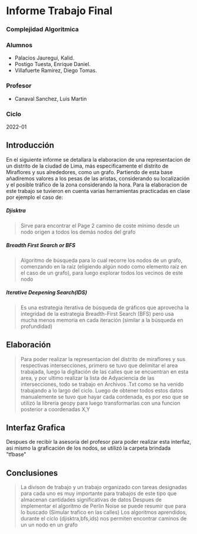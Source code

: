 # Informe Trabajo Final 
### Complejidad Algoritmica

### Alumnos
- Palacios Jauregui, Kalid.
- Postigo Tuesta, Enrique Daniel.
- Villafuerte Ramirez, Diego Tomas.

### Profesor
- Canaval Sanchez, Luis Martin

### Ciclo
2022-01

## Introducción
En el siguiente informe se detallara la elaboracion de una representacion de un distrito de la ciudad de Lima, más especificamente el distrito de Miraflores y sus alrededores, como un grafo.
Partiendo de esta base añadiremos valores a los pesas de las aristas, considerando su localización y el  posible tráfico de la zona considerando la hora.
Para la elaboracion de este trabajo se tuvieron en cuenta varias herramientas practicadas en clase por ejemplo el caso de:
 ##### Djisktra
  >Sirve para encontrar el Page 2 camino de coste mínimo desde un nodo origen a todos los demás nodos del grafo
 ##### Breadth First Search or BFS
  >Algoritmo de búsqueda para lo cual recorre los nodos de un grafo, comenzando en la raíz (eligiendo algún nodo como elemento raíz en el caso de un grafo), para          luego explorar todos los vecinos de este nodo
 ##### Iterative Deepening Search(IDS) 
   >Es una estrategia iterativa de búsqueda de gráficos que aprovecha la integridad de la estrategia Breadth-First Search (BFS) pero usa mucha menos memoria en cada      iteración (similar a la búsqueda en profundidad)
 
## Elaboración

>Para poder realizar la representacion del distrito de miraflores y sus respectivas intersecciones, primero se tuvo que delimitar el area trabajada, luego la digitación de las calles que se encuentran en esta area, y por ultimo realizar la lista de Adyaciencia de las intersecciones, todo se trabajo en Archivos .Txt como se ha venido trabajando a lo largo del ciclo.
>Luego de obtener todos estos datos manualemente se tuvo que hayar cada cordenada, es por eso que se utilizó la libreria geopy para luego transformarlas con una funcion posterior a coordenadas X,Y
 
 ## Interfaz Grafica
 
 Despues de recibir la asesoria del profesor para poder realizar esta interfaz, asi mismo la graficación de los nodos, se utilizó la carpeta brindada "tfbase"
 
 ## Conclusiones
  
>La divison de trabajo y un trabajo organizado con tareas designadas para cada uno es muy importante para trabajos de este tipo que almacenan cantidades         significativas de datos
>Despues de implementar el algoritmo de Perlin Noise se puede resumir que para lo buscado (Simular trafico en las calles)
>Los algoritmos aprendidos, durante el ciclo (djisktra,bfs,ids) nos permiten encontrar caminos de un un nodo en un grafo 
